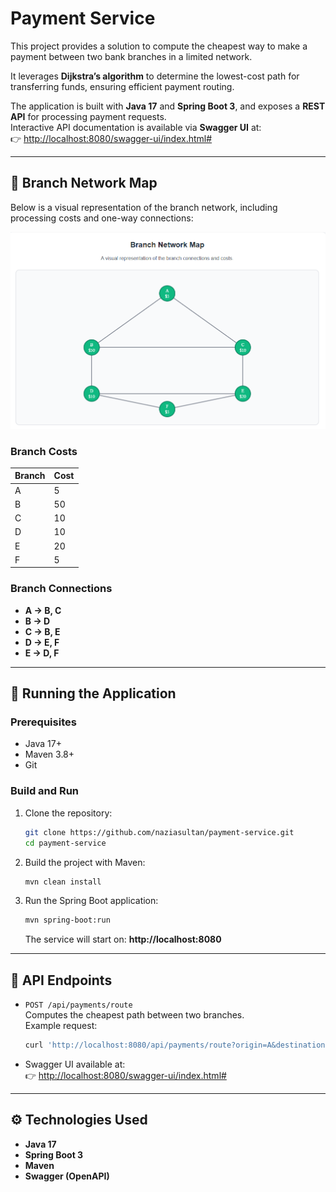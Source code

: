 # Payment Service

This project provides a solution to compute the cheapest way to make a payment between two bank branches in a limited
network.

It leverages **Dijkstra’s algorithm** to determine the lowest-cost path for transferring funds, ensuring efficient
payment routing.

The application is built with **Java 17** and **Spring Boot 3**, and exposes a **REST API** for processing payment
requests.  
Interactive API documentation is available via **Swagger UI** at:  
👉 [http://localhost:8080/swagger-ui/index.html#](http://localhost:8080/swagger-ui/index.html#)

---

## 📌 Branch Network Map

Below is a visual representation of the branch network, including processing costs and one-way connections:

![Branch Network](branch_network.png)

### Branch Costs

| Branch | Cost |
|--------|------|
| A      | 5    |
| B      | 50   |
| C      | 10   |
| D      | 10   |
| E      | 20   |
| F      | 5    |

### Branch Connections

- **A → B, C**
- **B → D**
- **C → B, E**
- **D → E, F**
- **E → D, F**

---

## 🚀 Running the Application

### Prerequisites

- Java 17+
- Maven 3.8+
- Git

### Build and Run

1. Clone the repository:
   ```bash
   git clone https://github.com/naziasultan/payment-service.git
   cd payment-service
   ```
2. Build the project with Maven:
   ```bash
   mvn clean install
   ```
3. Run the Spring Boot application:
   ```bash
   mvn spring-boot:run
   ```
   The service will start on: **http://localhost:8080**

---

## 📡 API Endpoints

- `POST /api/payments/route`  
  Computes the cheapest path between two branches.  
  Example request:
  ```bash
  curl 'http://localhost:8080/api/payments/route?origin=A&destination=D'
  ```

- Swagger UI available at:  
  👉 [http://localhost:8080/swagger-ui/index.html#](http://localhost:8080/swagger-ui/index.html#)

---

## ⚙️ Technologies Used

- **Java 17**
- **Spring Boot 3**
- **Maven**
- **Swagger (OpenAPI)**

